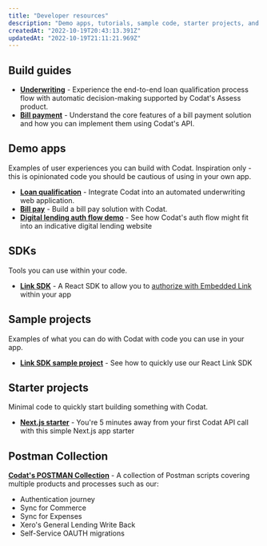 ```yaml
---
title: "Developer resources"
description: "Demo apps, tutorials, sample code, starter projects, and other tools to help you build your Codat solution"
createdAt: "2022-10-19T20:43:13.391Z"
updatedAt: "2022-10-19T21:11:21.969Z"
---
```


## Build guides

- **[Underwriting](https://docs.codat.io/assess/guides/loan-qualification/introduction)** - Experience the end-to-end loan qualification process flow with automatic decision-making supported by Codat's Assess product.
- **[Bill payment](https://docs.codat.io/guides/bill-pay/introduction)** - Understand the core features of a bill payment solution and how you can implement them using Codat's API.

## Demo apps

Examples of user experiences you can build with Codat. Inspiration only - this is opinionated code you should be cautious of using in your own app.

- **[Loan qualification](https://github.com/codatio/demo-loan-qualification)** - Integrate Codat into an automated underwriting web application.
- **[Bill pay](https://github.com/codatio/demo-bill-pay)** - Build a bill pay solution with Codat.
- **[Digital lending auth flow demo](https://github.com/codatio/demo-auth-flow)** - See how Codat's auth flow might fit into an indicative digital lending website

## SDKs

Tools you can use within your code.

- **[Link SDK](https://www.npmjs.com/package/@codat/link-sdk)** - A React SDK to allow you to [authorize with Embedded Link](/auth-flow/authorize-embedded-link) within your app

## Sample projects

Examples of what you can do with Codat with code you can use in your app.

- **[Link SDK sample project](https://github.com/codatio/sample-project-link-sdk)** - See how to quickly use our React Link SDK

## Starter projects

Minimal code to quickly start building something with Codat.

- **[Next.js starter](https://github.com/codatio/starter-project-nextjs-codat)** - You're 5 minutes away from your first Codat API call with this simple Next.js app starter

## Postman Collection 

**[Codat's POSTMAN Collection](https://postman.codat.io/#ea0cd8f9-c78c-4dcf-b1ab-164927e41ff2)** - A collection of Postman scripts covering multiple products and processes such as our:
- Authentication journey
- Sync for Commerce
- Sync for Expenses
- Xero's General Lending Write Back
- Self-Service OAUTH migrations

